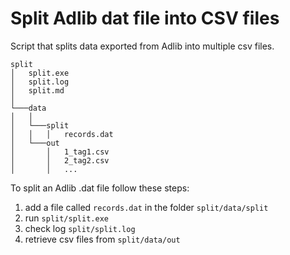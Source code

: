 # Split Adlib dat file into CSV files
Script that splits data exported from Adlib into multiple csv files.

```
split
│   split.exe
│   split.log
│   split.md
│
└───data
│   │
│   └───split
│   │   │   records.dat
│   └───out
│       │   1_tag1.csv
│       │   2_tag2.csv
│       │   ...
```

To split an Adlib .dat file follow these steps:

1. add a file called `records.dat` in the folder `split/data/split`
2. run `split/split.exe`
3. check log `split/split.log`
4. retrieve csv files from `split/data/out`
